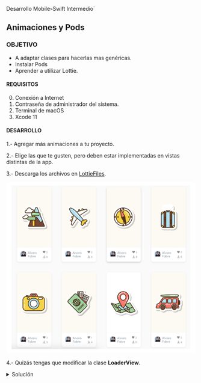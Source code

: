  
Desarrollo Mobile` > `Swift Intermedio` 
	
## Animaciones y Pods

### OBJETIVO 

- A adaptar clases para hacerlas mas genéricas.
- Instalar Pods
- Aprender a utilizar Lottie.

#### REQUISITOS 

0. Conexión a Internet
1. Contraseña de administrador del sistema.
2. Terminal de macOS 
3. Xcode 11

#### DESARROLLO

1.- Agregar más animaciones a tu proyecto.

2.- Elige las que te gusten, pero deben estar implementadas en vistas distintas de la app.

3.- Descarga los archivos en [LottieFiles](https://lottiefiles.com/recent?page=6).

![](0.png)

4.- Quizás tengas que modificar la clase **LoaderView**.

<details>
	<summary>Solución</summary>
	<p> Así como se agregó un UIView en la vista de Login, agregar uno en la vista de tu preferencia, puede ser en el **MainViewController**.</p>
	<p> Esta vista debe heredar de LoaderView.</p>
	<p> Dentro del ViewController implementar el código asignandole el nombre del JSON, y una función que permita ejecutar la animación.</p>

```
  @IBOutlet weak var animationView: LoaderView!
  
  override func viewDidLoad() {
    super.viewDidLoad()
    // TableView
    animationView.name = "plane"
    animationView.play()
    animationView.clipsToBounds = true
    // more code here...
    }
```
<p> La clase de **LoaderView** se modificaria: </p> 

```
import UIKit
import Lottie

public class LoaderView: UIView {
  
  var name: String?
  
  override init(frame: CGRect) {
    super.init(frame: frame)
  }
  
  required init?(coder aDecoder: NSCoder) {
    super.init(coder: aDecoder)
  }
  
  func play() {
    guard let name = name else { return }
    let animationView = AnimationView(name: name)
    animationView.frame = CGRect(x: 0, y: 0, width: self.frame.width, height: self.frame.height)
    animationView.center = self.center
    animationView.animationSpeed = 0.2
    animationView.contentMode = .scaleAspectFill
    self.addSubview(animationView)
    animationView.play()
    animationView.translatesAutoresizingMaskIntoConstraints = false
    animationView.centerXAnchor.constraint(equalTo: centerXAnchor).isActive = true
    animationView.centerYAnchor.constraint(equalTo: centerYAnchor).isActive = true
    animationView.widthAnchor.constraint(equalToConstant: self.frame.width).isActive = true
    animationView.heightAnchor.constraint(equalToConstant: self.frame.height).isActive = true
  }
}
```

</details> 

